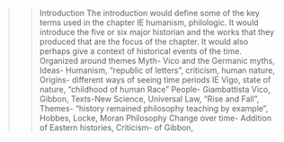 >>Introduction
The introduction would define some of the key terms used in the chapter IE humanism, philologic. It would introduce the five or six major historian and the works that they produced that are the focus of the chapter. It would also perhaps give a context of historical events of the time.
Organized around themes
Myth- Vico and the Germanic myths, 
Ideas- Humanism, “republic of letters”, criticism, human nature, 
Origins- different ways of seeing time periods IE Vigo, state of nature, “childhood of human Race”
People- Giambattista Vico, Gibbon,
Texts-New Science, Universal Law, “Rise and Fall”, 
Themes- “history remained philosophy teaching by example”,  Hobbes, Locke, Moran Philosophy
Change over time- Addition of Eastern histories, 
Criticism- of Gibbon, 



